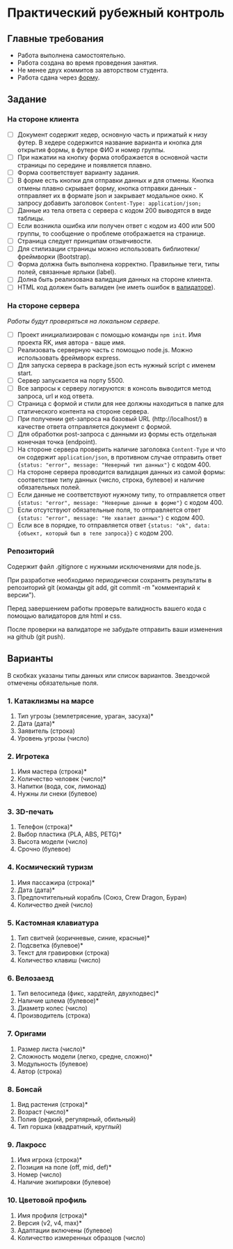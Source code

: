 # Практический рубежный контроль

## Главные требования

- Работа выполнена самостоятельно.
- Работа создана во время проведения занятия.
- Не менее двух коммитов за авторством студента.
- Работа сдана через [форму](https://forms.gle/FiyjwExQNrmaF1BZ6).

## Задание

### На стороне клиента

- [ ] Документ содержит хедер, основную часть и прижатый к низу футер. В хедере содержится название варианта и кнопка для открытия формы, в футере ФИО и номер группы.
- [ ] При нажатии на кнопку форма отображается в основной части страницы по середине и появляется плавно.
- [ ] Форма соответствует варианту задания.
- [ ] В форме есть кнопки для отправки данных и для отмены. Кнопка отмены плавно скрывает форму, кнопка отправки данных - отправляет их в формате json и закрывает модальное окно. К запросу добавить заголовок `Content-Type: application/json;`
- [ ] Данные из тела ответа с сервера с кодом 200 выводятся в виде таблицы.
- [ ] Если возникла ошибка или получен ответ с кодом из 400 или 500 группы, то сообщение о проблеме отображается на странице.
- [ ] Страница следует принципам отзывчивости.
- [ ] Для стилизации страницы можно использовать библиотеки/фреймворки (Bootstrap).
- [ ] Форма должна быть выполнена корректно. Правильные теги, типы полей, связанные ярлыки (label).
- [ ] Долна быть реализована валидация данных на стороне клиента.
- [ ] HTML код должен быть валиден (не иметь ошибок в [валидаторе](https://validator.w3.org/)).

### На стороне сервера

*Работы будут проверяться на локальном сервере.*

- [ ] Проект инициализирован с помощью команды `npm init`. Имя проекта RK, имя автора - ваше имя.
- [ ] Реализовать серверную часть с помощью node.js. Можно использовать фреймворк express.
- [ ] Для запуска сервера в package.json есть нужный script с именем start.
- [ ] Сервер запускается на порту 5500.
- [ ] Все запросы к серверу логируются: в консоль выводится метод запроса, url и код ответа.
- [ ] Страница с формой и стили для нее должны находиться в папке для статического контента на стороне сервера.
- [ ] При получении get-запроса на базовый URL (http://localhost/) в качестве ответа отправляется документ с формой.
- [ ] Для обработки post-запроса с данными из формы есть отдельная конечная точка (endpoint).
- [ ] На стороне сервера проверить наличие заголовка `Content-Type` и что он содержит `application/json`, в противном случае отправить ответ `{status: "error", message: "Неверный тип данных"}` с кодом 400.
- [ ] На стороне сервера проводится валидация данных из самой формы: соответствие типу данных (число, строка, булевое) и наличие обязательных полей.
- [ ] Если данные не соответствуют нужному типу, то отправляется ответ `{status: "error", message: "Неверные данные в форме"}` с кодом 400.
- [ ] Если отсутствуют обязательные поля, то отправляется ответ `{status: "error", message: "Не хватает данных"}` с кодом 400.
- [ ] Если все в порядке, то отправляется ответ `{status: "ok", data: {объект, который был в теле запроса}}` с кодом 200.

### Репозиторий

Содержит файл .gitignore с нужными исключениями для node.js.

При разработке необходимо периодически сохранять результаты в репозиторий git (команды git add, git commit -m "комментарий к версии").

Перед завершением работы проверьте валидность вашего кода с помощью валидаторов для html и css.

После проверки на валидаторе не забудьте отправить ваши изменения на github (git push).

## Варианты

В скобках указаны типы данных или список вариантов. Звездочкой отмечены обязательные поля.

### 1. Катаклизмы на марсе

1. Тип угрозы (землетрясение, ураган, засуха)*
2. Дата (дата)*
3. Заявитель (строка)
4. Уровень угрозы (число)

### 2. Игротека

1. Имя мастера (строка)*
2. Количество человек (число)*
3. Напитки (вода, сок, лимонад)
4. Нужны ли снеки (булевое)

### 3. 3D-печать

1. Телефон (строка)*
2. Выбор пластика (PLA, ABS, PETG)*
3. Высота модели (число)
4. Срочно (булевое)

### 4. Космический туризм

1. Имя пассажира (строка)*
2. Дата (дата)*
3. Предпочтительный корабль (Союз, Crew Dragon, Буран)
4. Количество дней (число)

### 5. Кастомная клавиатура

1. Тип свитчей (коричневые, синие, красные)*
2. Подсветка (булевое)*
3. Текст для гравировки (строка)
4. Количество клавиш (число)

### 6. Велозаезд

1. Тип велосипеда (фикс, хардтейл, двухподвес)*
2. Наличие шлема (булевое)*
3. Диаметр колес (число)
4. Производитель (строка)

### 7. Оригами

1. Размер листа (число)*
2. Сложность модели (легко, средне, сложно)*
3. Модульность (булевое)
4. Автор (строка)

### 8. Бонсай

1. Вид растения (строка)*
2. Возраст (число)*
3. Полив (редкий, регулярный, обильный)
4. Тип горшка (квадратный, круглый)

### 9. Лакросс

1. Имя игрока (строка)*
2. Позиция на поле (off, mid, def)*
3. Номер (число)
4. Наличие экипировки (булевое)

### 10. Цветовой профиль

1. Имя профиля (строка)*
2. Версия (v2, v4, max)*
3. Адаптации включены (булевое)
4. Количество измеренных образцов (число)